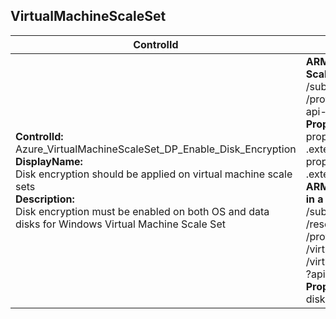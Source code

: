 ## VirtualMachineScaleSet

| ControlId | Dependent Azure API(s) and Properties | Control spec-let |
|-----------|-------------------------------------|------------------|
| <b>ControlId:</b><br>Azure_VirtualMachineScaleSet_DP_Enable_Disk_Encryption<br><b>DisplayName:</b><br>Disk encryption should be applied on virtual machine scale sets<br><b>Description: </b><br> Disk encryption must be enabled on both OS and data disks for Windows Virtual Machine Scale Set |<b> ARM API to get configuration of a Virtual Machine Scale Set: </b> <br> /subscriptions/{subscriptionId}<br>/providers/Microsoft.Compute/virtualMachineScaleSets?<br>api-version=2019-07-01<br><b>Properties:</b><br> properties.virtualMachineProfile<br>.extensionProfile.extensions[].type<br>properties.virtualMachineProfile<br>.extensionProfile.extensions.[].provisioningState <br> <b>ARM API to get instance view of Virtual Machines <br>in a Virtual Machine Scale Set</b> <br> /subscriptions/{subscriptionId}<br>/resourceGroups/{resourceGroupName}<br>/providers/Microsoft.Compute<br>/virtualMachineScaleSets/{vmScaleSetName}<br>/virtualmachines/{instanceId}/instanceView<br>?api-version=2021-03-01 <br><b>Properties</b><br> disks.statuses[].code | <b>Passed: </b><br>Azure disk encryption extension is installed <br>and existing disks (OS and Data) are encrypted.<br><b>Failed: </b><br>Azure disk encryption extension is not installed<br>One or more existing disks (OS or Data) are in a non-compliant state <br>(Any other state other than Encrypted is a non-compliant state. <br>Possible states: Encrypted/NotEncrypted/NotMounted/DecryptionInProgress<br>/EncryptionInProgress/VMRestartPending/Unknown/NoDiskFound) <br><b>Verify: </b><br>Storage profile for VM Scale Set unavailable or number of <br>Virtual Machine instances in VM Scale Set exceeded scan limit. |

